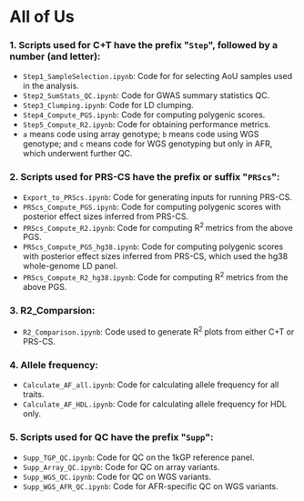 # All of Us
### 1. Scripts used for C+T have the prefix "`Step`", followed by a number (and letter):

- `Step1_SampleSelection.ipynb`: Code for for selecting AoU samples used in the analysis.
- `Step2_SumStats_QC.ipynb`: Code for GWAS summary statistics QC.
- `Step3_Clumping.ipynb`: Code for LD clumping.
- `Step4_Compute_PGS.ipynb`: Code for computing polygenic scores.
- `Step5_Compute_R2.ipynb`: Code for obtaining performance metrics.
- `a` means code using array genotype; `b` means code using WGS genotype; and `c` means code for WGS genotyping but only in AFR, which underwent further QC.

### 2. Scripts used for PRS-CS have the prefix or suffix "`PRScs`":

- `Export_to_PRScs.ipynb`: Code for generating inputs for running PRS-CS. 
- `PRScs_Compute_PGS.ipynb`: Code for computing polygenic scores with posterior effect sizes inferred from PRS-CS.  
- `PRScs_Compute_R2.ipynb`: Code for computing R<sup>2 </sup>metrics from the above PGS.
- `PRScs_Compute_PGS_hg38.ipynb`: Code for computing polygenic scores with posterior effect sizes inferred from PRS-CS, which used the hg38 whole-genome LD panel.
- `PRScs_Compute_R2_hg38.ipynb`: Code for computing R<sup>2 </sup> metrics from the above PGS.

### 3. R2_Comparsion:

- `R2_Comparison.ipynb`: Code used to generate R<sup>2 </sup> plots from either C+T or PRS-CS.

### 4. Allele frequency:

- `Calculate_AF_all.ipynb`: Code for calculating allele frequency for all traits.
- `Calculate_AF_HDL.ipynb`: Code for calculating allele frequency for HDL only.

### 5. Scripts used for QC have the prefix "`Supp`":

- `Supp_TGP_QC.ipynb`: Code for QC on the 1kGP reference panel.
- `Supp_Array_QC.ipynb`: Code for QC on array variants.
- `Supp_WGS_QC.ipynb`: Code for QC on WGS variants.
- `Supp_WGS_AFR_QC.ipynb`: Code for AFR-specific QC on WGS variants.
